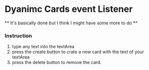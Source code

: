 # Dyanimc Cards event Listener

** It's basically done but I think I might have some more to do **

### Instruction
1. type any text into the textArea 
2. press the create button to crate a new card with the text of your textArea
3. press the delete button to remove the card.